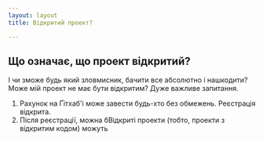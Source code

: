 ```yaml
---
layout: layout
title: Відкритий проект?

---
```


## Що означає, що проект відкритий?

І чи зможе будь який зловмисник, бачити все абсолютно і нашкодити? Може мій проект не має бути відкритим?  Дуже важливе запитання.



 

1. Рахунок на Ґітхаб'і може завести будь-хто без обмежень. Реєстрація відкрита.
2. Після реєстрації, можна бВідкриті проекти (тобто, проекти з відкритим кодом) можуть 

